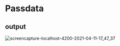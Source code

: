 # Passdata

## output

![screencapture-localhost-4200-2021-04-11-17_47_37](https://user-images.githubusercontent.com/79576987/114304036-b2f18a00-9aee-11eb-9438-78150da8587b.png)
